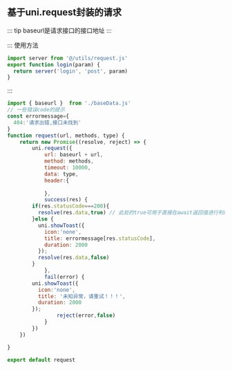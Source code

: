 <!--
 * @Desc: ---   ----
 * @Date: 2019-12-23 11:47:00
 * @LastEditors  : 王
 * @LastEditTime : 2019-12-26 08:47:13
 -->
## 基于uni.request封装的请求

::: tip
   baseurl是请求接口的接口地址
:::


::: 使用方法
  ``` javascript
import server from '@/utils/request.js'
export function login(param) {
	return server('login', 'post', param)
}
  ```
:::
``` JavaScript
import { baseurl }  from './baseData.js'
// 一些错误code的提示
const errormessage={
  404:'请求出错,接口未找到'
}
function request(url, methods, type) {
	return new Promise((resolve, reject) => {
		uni.request({
			url: baseurl + url,
			method: methods,
			timeout: 10000,
			data: type,
			header:{
				
			},
			success(res) {
        if(res.statusCode===200){
          resolve(res.data,true) // 此处的true可用于直接在await返回值进行判断。可删除。
        }else {
          uni.showToast({
            icon:'none',
            title: errormessage[res.statusCode],
            duration: 2000
          });
          resolve(res.data,false)
        }
			},
			fail(error) {
        uni.showToast({
          icon:'none',
          title: '未知异常，请重试！！！',
          duration: 2000
        });
				reject(error,false)
			}
		})
	})

}

export default request

```